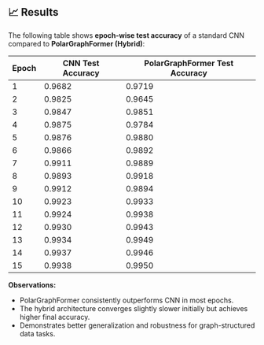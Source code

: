 ## 📈 Results

The following table shows **epoch-wise test accuracy** of a standard CNN compared to **PolarGraphFormer (Hybrid)**:

| Epoch | CNN Test Accuracy | PolarGraphFormer Test Accuracy |
|-------|-----------------|-------------------------------|
| 1     | 0.9682          | 0.9719                        |
| 2     | 0.9825          | 0.9645                        |
| 3     | 0.9847          | 0.9851                        |
| 4     | 0.9875          | 0.9784                        |
| 5     | 0.9876          | 0.9880                        |
| 6     | 0.9866          | 0.9892                        |
| 7     | 0.9911          | 0.9889                        |
| 8     | 0.9893          | 0.9918                        |
| 9     | 0.9912          | 0.9894                        |
| 10    | 0.9923          | 0.9933                        |
| 11    | 0.9924          | 0.9938                        |
| 12    | 0.9930          | 0.9943                        |
| 13    | 0.9934          | 0.9949                        |
| 14    | 0.9937          | 0.9946                        |
| 15    | 0.9938          | 0.9950                        |

**Observations:**
- PolarGraphFormer consistently outperforms CNN in most epochs.
- The hybrid architecture converges slightly slower initially but achieves higher final accuracy.
- Demonstrates better generalization and robustness for graph-structured data tasks.

